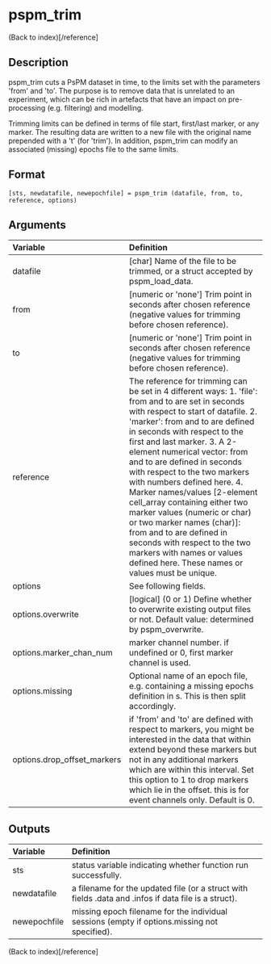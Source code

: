# pspm_trim
(Back to index)[/reference]
## Description
pspm_trim cuts a PsPM dataset in time, to the limits set with the parameters 'from' and 'to'. The purpose is to remove data that is unrelated to an experiment, which can be rich in artefacts that have an impact on pre-processing (e.g. filtering) and modelling. 

Trimming limits can be defined in terms of file start, first/last marker, or any marker. The resulting data are written to a new file with the original name prepended with a 't' (for 'trim'). In addition, pspm_trim can modify an associated (missing) epochs file to the same limits.

## Format
`[sts, newdatafile, newepochfile] = pspm_trim (datafile, from, to, reference, options)`

## Arguments
| Variable | Definition |
|:--|:--|
| datafile | [char] Name of the file to be trimmed, or a struct accepted by pspm_load_data. |
| from | [numeric or 'none'] Trim point in seconds after chosen reference (negative values for trimming before chosen reference). |
| to | [numeric or 'none'] Trim point in seconds after chosen reference (negative values for trimming before chosen reference). |
| reference | The reference for trimming can be set in 4 different ways: 1. 'file': from and to are set in seconds with respect to start of datafile. 2. 'marker': from and to are defined in seconds with respect to the first and last marker. 3. A 2-element numerical vector: from and to are defined in seconds with respect to the two markers with numbers defined here. 4. Marker names/values [2-element cell_array containing either two marker values (numeric or char) or two marker names (char)]: from and to are defined in seconds with respect to the two markers with names or values defined here. These names or values must be unique. |
| options | See following fields. |
| options.overwrite | [logical] (0 or 1) Define whether to overwrite existing output files or not. Default value: determined by pspm_overwrite. |
| options.marker_chan_num | marker channel number. if undefined or 0, first marker channel is used. |
| options.missing | Optional name of an epoch file, e.g. containing a missing epochs definition in s. This is then split accordingly. |
| options.drop_offset_markers | if 'from' and 'to' are defined with respect to markers, you might be interested in the data that within extend beyond these markers but not in any additional markers which are within this interval. Set this option to 1 to drop markers which lie in the offset. this is for event channels only. Default is 0. |
## Outputs
| Variable | Definition |
|:--|:--|
| sts | status variable indicating whether function run successfully. |
| newdatafile | a filename for the updated file (or a struct with fields .data and .infos if data file is a struct). |
| newepochfile | missing epoch filename for the individual sessions (empty if options.missing not specified). |

(Back to index)[/reference]
